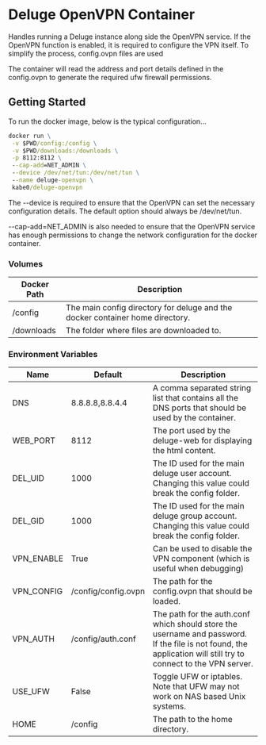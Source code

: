 # Deluge OpenVPN Container

Handles running a Deluge instance along side the OpenVPN service.
If the OpenVPN function is enabled, it is required to configure the
VPN itself. To simplify the process, config.ovpn files are used

The container will read the address and port details defined in the
config.ovpn to generate the required ufw firewall permissions.

## Getting Started

To run the docker image, below is the typical configuration...

```cmd
docker run \
 -v $PWD/config:/config \
 -v $PWD/downloads:/downloads \
 -p 8112:8112 \
 --cap-add=NET_ADMIN \
 --device /dev/net/tun:/dev/net/tun \
 --name deluge-openvpn \
 kabe0/deluge-openvpn
```

The --device is required to ensure that the OpenVPN can set the necessary configuration details.
The default option should always be /dev/net/tun.
 
--cap-add=NET_ADMIN is also needed to ensure that
the OpenVPN service has enough permissions to change the network configuration for the docker container.

### Volumes

| Docker Path | Description |
| -------| ----------- |
| /config | The main config directory for deluge and the docker container home directory.|
| /downloads | The folder where files are downloaded to. |

### Environment Variables

| Name | Default | Description |
| ---- | ------- | ----------- |
| DNS | 8.8.8.8,8.8.4.4 | A comma separated string list that contains all the DNS ports that should be used by the container. |
| WEB_PORT | 8112 | The port used by the deluge-web for displaying the html content. |
| DEL_UID | 1000 | The ID used for the main deluge user account. Changing this value could break the config folder. |
| DEL_GID | 1000 | The ID used for the main deluge group account. Changing this value could break the config folder. |
| VPN_ENABLE | True | Can be used to disable the VPN component (which is useful when debugging) |
| VPN_CONFIG | /config/config.ovpn | The path for the config.ovpn that should be loaded. |
| VPN_AUTH | /config/auth.conf | The path for the auth.conf which should store the username and password. If the file is not found, the application will still try to connect to the VPN server. |
| USE_UFW | False | Toggle UFW or iptables. Note that UFW may not work on NAS based Unix systems. |
| HOME | /config | The path to the home directory.|
